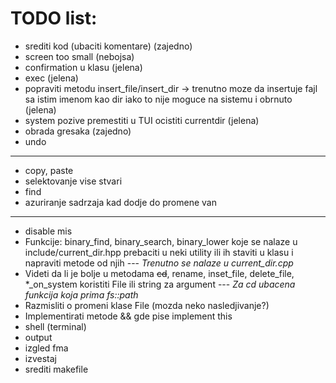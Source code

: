 # TODO list:
- srediti kod (ubaciti komentare) (zajedno)
- screen too small (nebojsa)
- confirmation u klasu (jelena)
- exec (jelena)
- popraviti metodu insert_file/insert_dir -> trenutno moze da insertuje fajl sa istim imenom kao dir iako to nije moguce na sistemu i obrnuto (jelena)
- system pozive premestiti u TUI ocistiti currentdir (jelena)
- obrada gresaka (zajedno)
- undo
---------------------------------------------------------------------------------------------------------------
- copy, paste
- selektovanje vise stvari
- find
- azuriranje sadrzaja kad dodje do promene van
--------------------------------------------------------------------------------------------------------------
- disable mis
- Funkcije:  binary_find,  binary_search,  binary_lower  koje se nalaze u include/current_dir.hpp prebaciti u neki utility ili ih staviti u klasu i napraviti metode od njih --- *Trenutno se nalaze u current_dir.cpp*
- Videti da li je bolje u metodama ~~cd~~, rename, inset_file, delete_file, *_on_system koristiti File ili string za argument --- *Za cd ubacena funkcija koja prima fs::path*
- Razmisliti o promeni klase File (mozda neko nasledjivanje?)
- Implementirati metode && gde pise implement this
- shell (terminal)
- output
- izgled fma
- izvestaj
- srediti makefile
